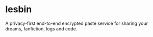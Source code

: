 # lesbin

A privacy-first end-to-end encrypted paste service for sharing your dreams, fanfiction, logs and code.
